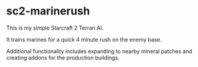 # sc2-marinerush

This is my simple Starcraft 2 Terran AI.

It trains marines for a quick 4 minute rush on the enemy base.

Additional functionality includes expanding to nearby mineral patches and creating addons for the production buildings.
